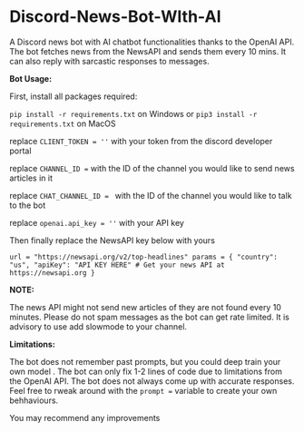 # Discord-News-Bot-WIth-AI

A Discord news bot with AI chatbot functionalities thanks to the OpenAI API. The bot fetches news from the NewsAPI and sends
them every 10 mins. It can also reply with sarcastic responses to messages.




**Bot Usage:**

First, install all packages required:

``pip install -r requirements.txt`` on Windows or ``pip3 install -r requirements.txt`` on MacOS


replace ``CLIENT_TOKEN = ''``  with your token from the discord developer portal

replace ``CHANNEL_ID =`` with the ID of the channel you would like to send news articles in it

replace ``CHAT_CHANNEL_ID = `` with the ID of the channel you would like to talk to the bot 

replace ``openai.api_key = ''`` with your API key 

Then finally replace the NewsAPI key below with yours

``url = "https://newsapi.org/v2/top-headlines"
params = {
    "country": "us",
    "apiKey": "API KEY HERE"
    # Get your news API at https://newsapi.org
}``

**NOTE:**

The news API might not send new articles of they are not found every 10 minutes.
Please do not spam messages as the bot can get rate limited. It is advisory to use add slowmode to your channel.



**Limitations:**

The bot does not remember past prompts, but you could deep train your own model .
The bot can only fix 1-2 lines of code due to limitations from the OpenAI API.
The bot does not always come up with accurate responses. Feel free to rweak around with the ``prompt =`` variable to create your own behhaviours.

You may recommend any improvements
